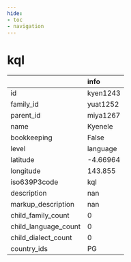 ```yaml
---
hide:
- toc
- navigation
---
```

# kql
|                      | info     |
|:---------------------|:---------|
| id                   | kyen1243 |
| family_id            | yuat1252 |
| parent_id            | miya1267 |
| name                 | Kyenele  |
| bookkeeping          | False    |
| level                | language |
| latitude             | -4.66964 |
| longitude            | 143.855  |
| iso639P3code         | kql      |
| description          | nan      |
| markup_description   | nan      |
| child_family_count   | 0        |
| child_language_count | 0        |
| child_dialect_count  | 0        |
| country_ids          | PG       |